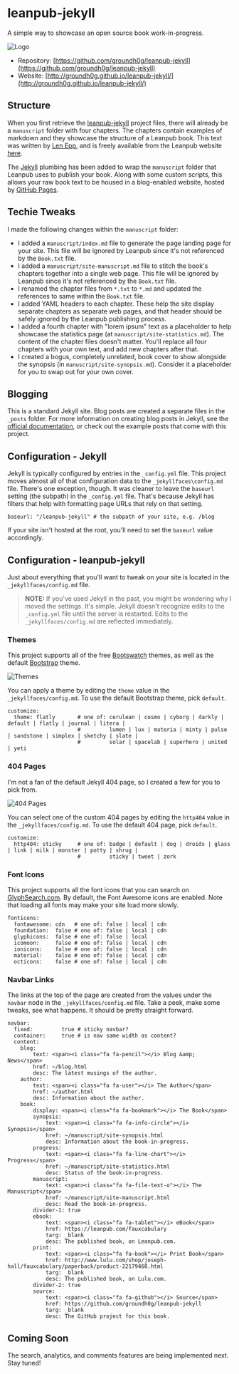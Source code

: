 # leanpub-jekyll

A simple way to showcase an open source book work-in-progress.

![Logo](https://github.com/groundh0g/leanpub-jekyll/blob/gh-pages/leanpub-jekyll.png?raw=true)

* Repository: [https://github.com/groundh0g/leanpub-jekyll](https://github.com/groundh0g/leanpub-jekyll)
* Website: [http://groundh0g.github.io/leanpub-jekyll/](http://groundh0g.github.io/leanpub-jekyll/)

## Structure

When you first retrieve the [leanpub-jekyll](https://github.com/groundh0g/leanpub-jekyll) project files, there will already be a `manuscript` folder with four chapters. The chapters contain examples of markdown and they showcase the structure of a Leanpub book. This text was written by [Len Epp](https://leanpub.com/u/lenepp), and is freely available from the Leanpub website [here](https://leanpub.com/sample-leanpub-markdown-book).

The [Jekyll](https://jekyllrb.com/) plumbing has been added to wrap the `manuscript` folder that Leanpub uses to publish your book. Along with some custom scripts, this allows your raw book text to be housed in a blog-enabled website, hosted by [GitHub Pages](https://pages.github.com/).

## Techie Tweaks

I made the following changes within the `manuscript` folder:

* I added a `manuscript/index.md` file to generate the page landing page for your site. This file will be ignored by Leanpub since it's not referenced by the `Book.txt` file.
* I added a `manuscript/site-manuscript.md` file to stitch the book's chapters together into a single web page. This file will be ignored by Leanpub since it's not referenced by the `Book.txt` file.
* I renamed the chapter files from `*.txt` to `*.md` and updated the references to same within the `Book.txt` file.
* I added YAML headers to each chapter. These help the site display separate chapters as separate web pages, and that header should be safely ignored by the Leanpub publishing process.
* I added a fourth chapter with "lorem ipsum" text as a placeholder to help showcase the statistics page (at `manuscript/site-statistics.md`). The content of the chapter files doesn't matter. You'll replace all four chapters with your own text, and add new chapters after that.
* I created a bogus, completely unrelated, book cover to show alongside the synopsis (in `manuscript/site-synopsis.md`). Consider it a placeholder for you to swap out for your own cover.

## Blogging

This is a standard Jekyll site. Blog posts are created a separate files in the `_posts` folder. For more information on creating blog posts in Jekyll, see the [official documentation](https://jekyllrb.com/docs/posts/), or check out the example posts that come with this project.

## Configuration - Jekyll

Jekyll is typically configured by entries in the `_config.yml` file. This project moves almost all of that configuration data to the `_jekyllfaces\config.md` file. There's one exception, though. It was cleaner to leave the `baseurl` setting (the subpath) in the `_config.yml` file. That's because Jekyll has filters that help with formatting page URLs that rely on that setting.

~~~
baseurl: "/leanpub-jekyll" # the subpath of your site, e.g. /blog
~~~

If your site isn't hosted at the root, you'll need to set the `baseurl` value accordingly.

## Configuration - leanpub-jekyll

Just about everything that you'll want to tweak on your site is located in the `_jekyllfaces/config.md` file.

> **NOTE:** If you've used Jekyll in the past, you might be wondering why I moved the settings. It's simple. Jekyll doesn't recognize edits to the `_config.yml` file until the server is restarted. Edits to the `_jekyllfaces/config.md` are reflected immediately.

### Themes

This project supports all of the free [Bootswatch](https://bootswatch.com/) themes, as well as the default [Bootstrap](http://getbootstrap.com/) theme.

![Themes](https://github.com/groundh0g/leanpub-jekyll/blob/gh-pages/themes.png?raw=true)

You can apply a theme by editing the `theme` value in the `_jekyllfaces/config.md`. To use the default Bootstrap theme, pick `default`.

~~~
customize:
  theme: flatly       # one of: cerulean | cosmo | cyborg | darkly | default | flatly | journal | litera | 
                      #         lumen | lux | materia | minty | pulse | sandstone | simplex | sketchy | slate | 
                      #         solar | spacelab | superhero | united | yeti
~~~

### 404 Pages

I'm not a fan of the default Jekyll 404 page, so I created a few for you to pick from. 

![404 Pages](https://github.com/groundh0g/leanpub-jekyll/blob/gh-pages/404-pages.png?raw=true)

You can select one of the custom 404 pages by editing the `http404` value in the `_jekyllfaces/config.md`. To use the default 404 page, pick `default`.

~~~
customize:
  http404: sticky     # one of: badge | default | dog | droids | glass | link | milk | monster | potty | shrug | 
                      #         sticky | tweet | zork
~~~

### Font Icons

This project supports all the font icons that you can search on [GlyphSearch.com](https://glyphsearch.com/). By default, the Font Awesome icons are enabled. Note that loading all fonts may make your site load more slowly.

~~~
fonticons:
  fontawesome: cdn   # one of: false | local | cdn
  foundation:  false # one of: false | local | cdn
  glyphicons:  false # one of: false | local
  icomoon:     false # one of: false | local | cdn
  ionicons:    false # one of: false | local | cdn
  material:    false # one of: false | local | cdn
  octicons:    false # one of: false | local | cdn
~~~

### Navbar Links

The links at the top of the page are created from the values under the `navbar` node in the `_jekyllfaces/config.md` file. Take a peek, make some tweaks, see what happens. It should be pretty straight forward.

~~~
navbar:
  fixed:         true # sticky navbar?
  container:     true # is nav same width as content?
  content:
    blog: 
        text: <span><i class="fa fa-pencil"></i> Blog &amp; News</span>
        href: ~/blog.html
        desc: The latest musings of the author.
    author:
        text: <span><i class="fa fa-user"></i> The Author</span>
        href: ~/author.html
        desc: Information about the author.
    book:
        display: <span><i class="fa fa-bookmark"></i> The Book</span>
        synopsis:
            text: <span><i class="fa fa-info-circle"></i> Synopsis</span>
            href: ~/manuscript/site-synopsis.html
            desc: Information about the book-in-progress.
        progress:
            text: <span><i class="fa fa-line-chart"></i> Progress</span>
            href: ~/manuscript/site-statistics.html
            desc: Status of the book-in-progress.
        manuscript:
            text: <span><i class="fa fa-file-text-o"></i> The Manuscript</span>
            href: ~/manuscript/site-manuscript.html
            desc: Read the book-in-progress.
        divider-1: true
        ebook:
            text: <span><i class="fa fa-tablet"></i> eBook</span>
            href: https://leanpub.com/fauxcabulary
            targ: _blank
            desc: The published book, on Leanpub.com.
        print:
            text: <span><i class="fa fa-book"></i> Print Book</span>
            href: http://www.lulu.com/shop/joseph-hall/fauxcabulary/paperback/product-22179468.html
            targ: _blank
            desc: The published book, on Lulu.com.
        divider-2: true
        source:
            text: <span><i class="fa fa-github"></i> Source</span>
            href: https://github.com/groundh0g/leanpub-jekyll
            targ: _blank
            desc: The GitHub project for this book.
~~~

## Coming Soon

The search, analytics, and comments features are being implemented next. Stay tuned!
